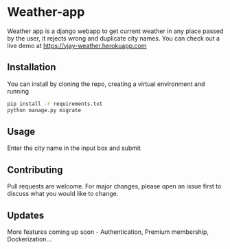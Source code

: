 # Weather-app

Weather app is a django webapp to get current weather in any place passed by the user, it rejects wrong and duplicate city names.
You can check out a live demo at https://vjay-weather.herokuapp.com

## Installation

You can install by cloning the repo, creating a virtual environment and running
```bash
pip install -r requirements.txt
python manage.py migrate
```

## Usage

Enter the city name in the input box and submit

## Contributing
Pull requests are welcome. For major changes, please open an issue first to discuss what you would like to change.

## Updates
More features coming up soon - Authentication, Premium membership, Dockerization...
